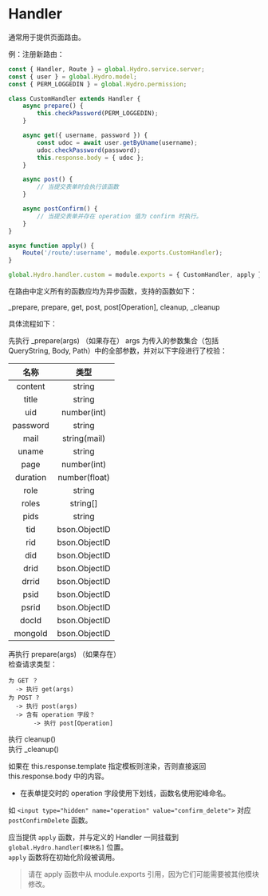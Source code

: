 # Handler

通常用于提供页面路由。

例：注册新路由：

```js
const { Handler, Route } = global.Hydro.service.server;
const { user } = global.Hydro.model;
const { PERM_LOGGEDIN } = global.Hydro.permission;

class CustomHandler extends Handler {
    async prepare() {
        this.checkPassword(PERM_LOGGEDIN);
    }

    async get({ username, password }) {
        const udoc = await user.getByUname(username);
        udoc.checkPassword(password);
        this.response.body = { udoc };
    }

    async post() {
        // 当提交表单时会执行该函数
    }

    async postConfirm() {
        // 当提交表单并存在 operation 值为 confirm 时执行。
    }
}

async function apply() {
    Route('/route/:username', module.exports.CustomHandler);
}

global.Hydro.handler.custom = module.exports = { CustomHandler, apply };
```

在路由中定义所有的函数应均为异步函数，支持的函数如下：

_prepare, prepare, get, post, post[Operation], cleanup, _cleanup

具体流程如下：

先执行 _prepare(args) （如果存在）
args 为传入的参数集合（包括 QueryString, Body, Path）中的全部参数，并对以下字段进行了校验：  

|   名称   |     类型      |
| :------: | :-----------: |
| content  |    string     |
|  title   |    string     |
|   uid    |  number(int)  |
| password |    string     |
|   mail   | string(mail)  |
|  uname   |    string     |
|   page   |  number(int)  |
| duration | number(float) |
|   role   |    string     |
|  roles   |   string[]    |
|   pids   |    string     |
|   tid    | bson.ObjectID |
|   rid    | bson.ObjectID |
|   did    | bson.ObjectID |
|   drid   | bson.ObjectID |
|  drrid   | bson.ObjectID |
|   psid   | bson.ObjectID |
|  psrid   | bson.ObjectID |
|  docId   | bson.ObjectID |
| mongoId  | bson.ObjectID |

再执行 prepare(args) （如果存在）  
检查请求类型：

```
为 GET ？  
  -> 执行 get(args)  
为 POST ?  
  -> 执行 post(args)  
  -> 含有 operation 字段？  
       -> 执行 post[Operation]  
```

执行 cleanup()  
执行 _cleanup()  

如果在 this.response.template 指定模板则渲染，否则直接返回 this.response.body 中的内容。  

* 在表单提交时的 operation 字段使用下划线，函数名使用驼峰命名。  

如 `<input type="hidden" name="operation" value="confirm_delete">` 对应 `postConfirmDelete` 函数。

应当提供 `apply` 函数，并与定义的 Handler 一同挂载到 `global.Hydro.handler[模块名]` 位置。  
`apply` 函数将在初始化阶段被调用。  

<blockquote class="note">请在 apply 函数中从 module.exports 引用，因为它们可能需要被其他模块修改。</blockquote>


